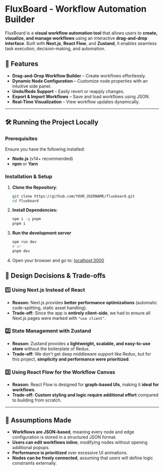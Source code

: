 # FluxBoard - Workflow Automation Builder

FluxBoard is a **visual workflow automation tool** that allows users to **create, visualize, and manage workflows** using an interactive **drag-and-drop interface**. Built with **Next.js**, **React Flow**, and **Zustand**, it enables seamless task execution, decision-making, and automation.

## 🚀 Features

- **Drag-and-Drop Workflow Builder** – Create workflows effortlessly.
- **Dynamic Node Configuration** – Customize node properties with an intuitive side panel.
- **Undo/Redo Support** – Easily revert or reapply changes.
- **Export & Import Workflows** – Save and load workflows using JSON.
- **Real-Time Visualization** – View workflow updates dynamically.

---

## 🛠 Running the Project Locally

### **Prerequisites**

Ensure you have the following installed:

- **Node.js** (v14+ recommended)
- **npm** or **Yarn**

### **Installation & Setup**

1. **Clone the Repository**:

   ```sh
   git clone https://github.com/YOUR_USERNAME/fluxboard.git
   cd fluxboard

   ```

2. **Install Dependencies:**

   ```sh
   npm i -g pnpm
   pnpm i

   ```

3. **Run the development server**

   ```sh
   npm run dev
   # or
   pnpm dev

   ```

4. Open your browser and go to: [localhost:3000](http://localhost:3000)

## 🎨 Design Decisions & Trade-offs

### **1️⃣ Using Next.js Instead of React**

- **Reason:** Next.js provides **better performance optimizations** (automatic code-splitting, static asset handling).
- **Trade-off:** Since the app is **entirely client-side**, we had to ensure all Next.js pages were marked with `"use client"`.

### **2️⃣ State Management with Zustand**

- **Reason:** Zustand provides a **lightweight, scalable, and easy-to-use store** without the boilerplate of Redux.
- **Trade-off:** We don't get deep middleware support like Redux, but for this project, **simplicity and performance were prioritized**.

### **3️⃣ Using React Flow for the Workflow Canvas**

- **Reason:** React Flow is designed for **graph-based UIs**, making it **ideal for workflows**.
- **Trade-off:** **Custom styling and logic require additional effort** compared to building from scratch.

---

## 🤔 Assumptions Made

- **Workflows are JSON-based**, meaning every node and edge configuration is stored in a structured JSON format.
- **Users can edit workflows inline**, modifying nodes without opening additional popups.
- **Performance is prioritized** over excessive UI animations.
- **Nodes can be freely connected**, assuming that users will define logic constraints externally.
